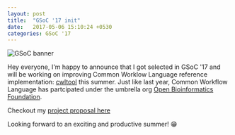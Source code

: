 ```yaml
---
layout: post
title:  "GSoC '17 init"
date:   2017-05-06 15:10:24 +0530
categories: GSoC '17
---
```



<img src="/blog/assets/GSoC2016Logo.jpg" alt="GSoC banner" align="center" />

Hey everyone, I'm happy to announce that I got selected in GSoC '17 and will be working on improving Common Worklow Language reference implementation: [cwltool](github.com/common-workflow-language/cwltool) this summer. Just like last year, Common Workflow Language has partcipated under the umbrella org [Open Bioinformatics Foundation](https://summerofcode.withgoogle.com/organizations/5447537956749312/).

Checkout my [project proposal here](https://summerofcode.withgoogle.com/projects/#5468194121711616)

Looking forward to an exciting and productive summer! :grin: